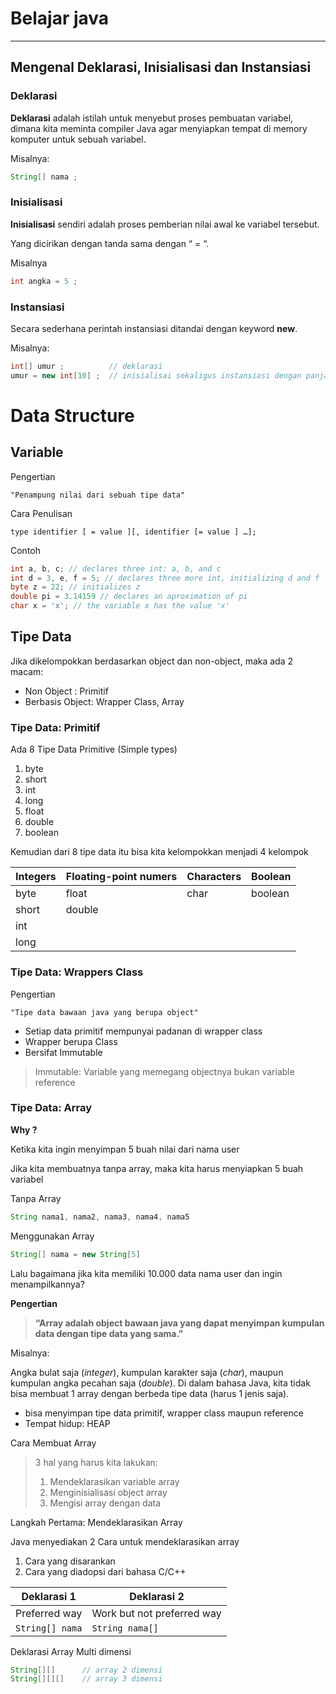 # Belajar java

---



## Mengenal Deklarasi, Inisialisasi dan Instansiasi

### Deklarasi

**Deklarasi** adalah istilah untuk menyebut proses pembuatan variabel, dimana kita meminta compiler Java agar menyiapkan tempat di memory komputer untuk sebuah variabel. 

Misalnya: 

```java
String[] nama ;
```



### Inisialisasi

**Inisialisasi** sendiri adalah proses pemberian nilai awal ke variabel tersebut.

Yang dicirikan dengan tanda sama dengan “ = “.

Misalnya

```java
int angka = 5 ;
```



### Instansiasi

Secara sederhana perintah instansiasi ditandai dengan keyword **new**.

Misalnya:

```java
int[] umur ;          // deklarasi
umur = new int[10] ;  // inisialisai sekaligus instansiasi dengan panjang array 10 karakter
```





# Data Structure

## Variable

Pengertian

```
"Penampung nilai dari sebuah tipe data"
```



Cara Penulisan

```
type identifier [ = value ][, identifier [= value ] …];
```

Contoh

```java
int a, b, c; // declares three int: a, b, and c
int d = 3, e, f = 5; // declares three more int, initializing d and f
byte z = 22; // initializes z
double pi = 3.14159 // declares an aproximation of pi
char x = 'x'; // the variable x has the value 'x'
```



## Tipe Data

Jika dikelompokkan berdasarkan object dan non-object, maka ada 2 macam:

- Non Object : Primitif
- Berbasis Object: Wrapper Class, Array

### Tipe Data: Primitif

Ada 8 Tipe Data Primitive (Simple types)

1. byte
2. short
3. int
4. long
5. float
6. double
7. boolean

Kemudian dari 8 tipe data itu bisa kita kelompokkan menjadi 4 kelompok

| Integers | Floating-point numers | Characters | Boolean |
| -------- | --------------------- | ---------- | ------- |
| byte     | float                 | char       | boolean |
| short    | double                |            |         |
| int      |                       |            |         |
| long     |                       |            |         |



### Tipe Data: Wrappers Class

Pengertian

```
"Tipe data bawaan java yang berupa object"
```

- Setiap data primitif mempunyai padanan di wrapper class
- Wrapper berupa Class
- Bersifat Immutable

> Immutable: Variable yang memegang objectnya bukan variable reference



### Tipe Data: Array

**Why ?**

Ketika kita ingin menyimpan 5 buah nilai dari nama user

Jika kita membuatnya tanpa array, maka kita harus menyiapkan 5 buah variabel

Tanpa Array

```java
String nama1, nama2, nama3, nama4, nama5
```

Menggunakan Array

```java
String[] nama = new String[5]
```

Lalu bagaimana jika kita memiliki 10.000 data nama user dan ingin menampilkannya?



**Pengertian**

> **“Array adalah object bawaan java yang dapat menyimpan kumpulan data dengan tipe data yang sama.”**

Misalnya: 

Angka bulat saja (*integer*), kumpulan karakter saja (*char*), maupun kumpulan angka pecahan saja (*double*). Di dalam bahasa Java, kita tidak bisa membuat 1 array dengan berbeda tipe data (harus 1 jenis saja).

- bisa menyimpan tipe data primitif, wrapper class maupun reference
- Tempat hidup: HEAP

Cara Membuat Array

> 3 hal yang harus kita lakukan:
>
> 1. Mendeklarasikan variable array
> 2. Menginisialisasi object array
> 3. Mengisi array dengan data



Langkah Pertama: Mendeklarasikan Array

Java menyediakan 2 Cara untuk mendeklarasikan array

1. Cara yang disarankan
2. Cara yang diadopsi dari bahasa C/C++

| Deklarasi 1     | Deklarasi 2                |
| --------------- | -------------------------- |
| Preferred way   | Work but not preferred way |
| `String[] nama` | `String nama[]`            |

Deklarasi Array Multi dimensi

```java
String[][]		// array 2 dimensi
String[][][]    // array 3 dimensi
```



